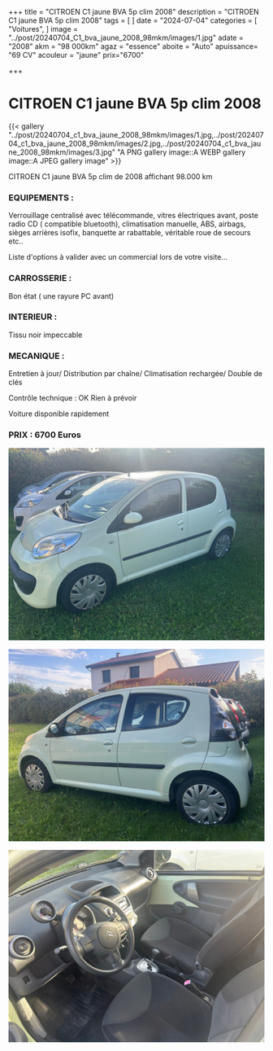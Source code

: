 +++
title = "CITROEN C1 jaune BVA 5p clim 2008"
description = "CITROEN C1 jaune BVA 5p clim 2008"
tags = [
]
date = "2024-07-04"
categories = [
    "Voitures",
]
image = "../post/20240704_C1_bva_jaune_2008_98mkm/images/1.jpg"
adate = "2008"
akm = "98 000km"
agaz = "essence"
aboite = "Auto"
apuissance= "69 CV"
acouleur = "jaune"
prix="6700"

+++

# CITROEN C1 jaune BVA 5p clim 2008

{{< gallery "../post/20240704_c1_bva_jaune_2008_98mkm/images/1.jpg,../post/20240704_c1_bva_jaune_2008_98mkm/images/2.jpg,../post/20240704_c1_bva_jaune_2008_98mkm/images/3.jpg" "A PNG gallery image::A WEBP gallery image::A JPEG gallery image" >}}


CITROEN C1 jaune BVA 5p clim de 2008 affichant 98.000 km


### EQUIPEMENTS :
Verrouillage centralisé avec télécommande, vitres électriques avant, poste radio CD ( compatible bluetooth), climatisation manuelle, ABS, airbags, sièges arrières isofix, banquette ar rabattable, véritable roue de secours etc..


Liste d'options à valider avec un commercial lors de votre visite...


### CARROSSERIE :
Bon état ( une rayure PC avant)


### INTERIEUR :
Tissu noir impeccable

### MECANIQUE :
Entretien à jour/
Distribution par chaîne/
Climatisation rechargée/
Double de clés


Contrôle technique : OK
Rien à prévoir


Voiture disponible rapidement


### PRIX : 6700 Euros


<!-- more -->


![](images/1.jpg)

![](images/2.jpg)

![](images/3.jpg)

